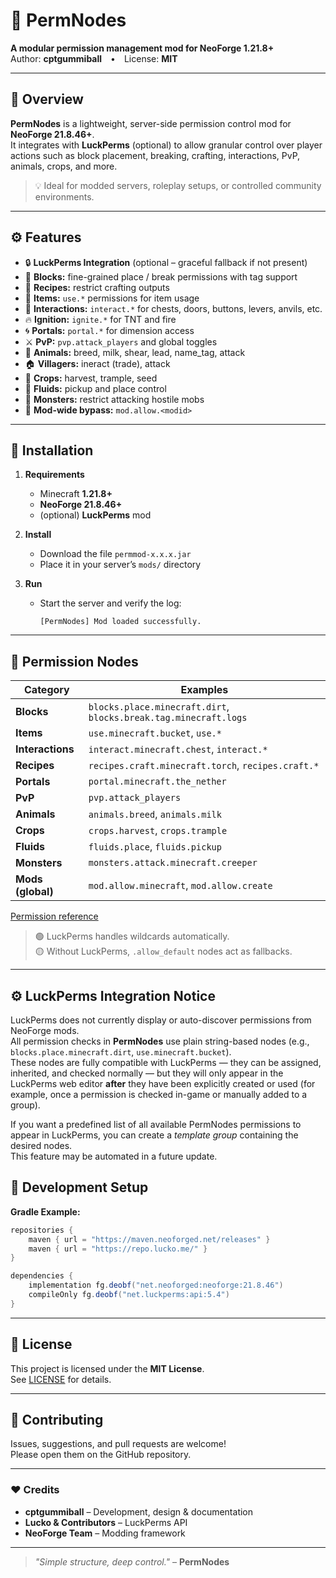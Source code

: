 # 🧩 PermNodes

**A modular permission management mod for NeoForge 1.21.8+**  
Author: **cptgummiball** • License: **MIT**

---

## 📖 Overview

**PermNodes** is a lightweight, server-side permission control mod for **NeoForge 21.8.46+**.  
It integrates with **LuckPerms** (optional) to allow granular control over player actions such as block placement, breaking, crafting, interactions, PvP, animals, crops, and more.

> 💡 Ideal for modded servers, roleplay setups, or controlled community environments.

---

## ⚙️ Features

- 🔒 **LuckPerms Integration** (optional – graceful fallback if not present)  
- 🧱 **Blocks:** fine-grained place / break permissions with tag support  
- 🧰 **Recipes:** restrict crafting outputs  
- 🎒 **Items:** `use.*` permissions for item usage  
- 🚪 **Interactions:** `interact.*` for chests, doors, buttons, levers, anvils, etc.  
- 🔥 **Ignition:** `ignite.*` for TNT and fire  
- 🌀 **Portals:** `portal.*` for dimension access  
- ⚔️ **PvP:** `pvp.attack_players` and global toggles  
- 🐄 **Animals:** breed, milk, shear, lead, name_tag, attack
- 🏠 **Villagers:** ineract (trade), attack
- 🌾 **Crops:** harvest, trample, seed  
- 🌊 **Fluids:** pickup and place control  
- 👾 **Monsters:** restrict attacking hostile mobs  
- 🧩 **Mod-wide bypass:** `mod.allow.<modid>`

---

## 🔧 Installation

1. **Requirements**
   - Minecraft **1.21.8+**
   - **NeoForge 21.8.46+**
   - (optional) **LuckPerms** mod

2. **Install**
   - Download the file `permmod-x.x.x.jar`
   - Place it in your server’s `mods/` directory

3. **Run**
   - Start the server and verify the log:
     ```
     [PermNodes] Mod loaded successfully.
     ```

---

## 🔑 Permission Nodes

| Category | Examples |
|-----------|-----------|
| **Blocks** | `blocks.place.minecraft.dirt`, `blocks.break.tag.minecraft.logs` |
| **Items** | `use.minecraft.bucket`, `use.*` |
| **Interactions** | `interact.minecraft.chest`, `interact.*` |
| **Recipes** | `recipes.craft.minecraft.torch`, `recipes.craft.*` |
| **Portals** | `portal.minecraft.the_nether` |
| **PvP** | `pvp.attack_players` |
| **Animals** | `animals.breed`, `animals.milk` |
| **Crops** | `crops.harvest`, `crops.trample` |
| **Fluids** | `fluids.place`, `fluids.pickup` |
| **Monsters** | `monsters.attack.minecraft.creeper` |
| **Mods (global)** | `mod.allow.minecraft`, `mod.allow.create` |

[Permission reference](./Permission_Reference.md)

> 🟢 LuckPerms handles wildcards automatically.  
> 🟡 Without LuckPerms, `.allow_default` nodes act as fallbacks.

---

## ⚙️ LuckPerms Integration Notice

LuckPerms does not currently display or auto-discover permissions from NeoForge mods.  
All permission checks in **PermNodes** use plain string-based nodes (e.g., `blocks.place.minecraft.dirt`, `use.minecraft.bucket`).  
These nodes are fully compatible with LuckPerms — they can be assigned, inherited, and checked normally — but they will only appear in the LuckPerms web editor **after** they have been explicitly created or used (for example, once a permission is checked in-game or manually added to a group).

If you want a predefined list of all available PermNodes permissions to appear in LuckPerms, you can create a *template group* containing the desired nodes.  
This feature may be automated in a future update.

## 🧩 Development Setup

**Gradle Example:**
```groovy
repositories {
    maven { url = "https://maven.neoforged.net/releases" }
    maven { url = "https://repo.lucko.me/" }
}

dependencies {
    implementation fg.deobf("net.neoforged:neoforge:21.8.46")
    compileOnly fg.deobf("net.luckperms:api:5.4")
}
```

---

## 📜 License

This project is licensed under the **MIT License**.  
See [LICENSE](./LICENSE) for details.

---

## 🤝 Contributing

Issues, suggestions, and pull requests are welcome!  
Please open them on the GitHub repository.

---

### ❤️ Credits

- **cptgummiball** – Development, design & documentation  
- **Lucko & Contributors** – LuckPerms API  
- **NeoForge Team** – Modding framework  

---

> _"Simple structure, deep control."_ – **PermNodes**
